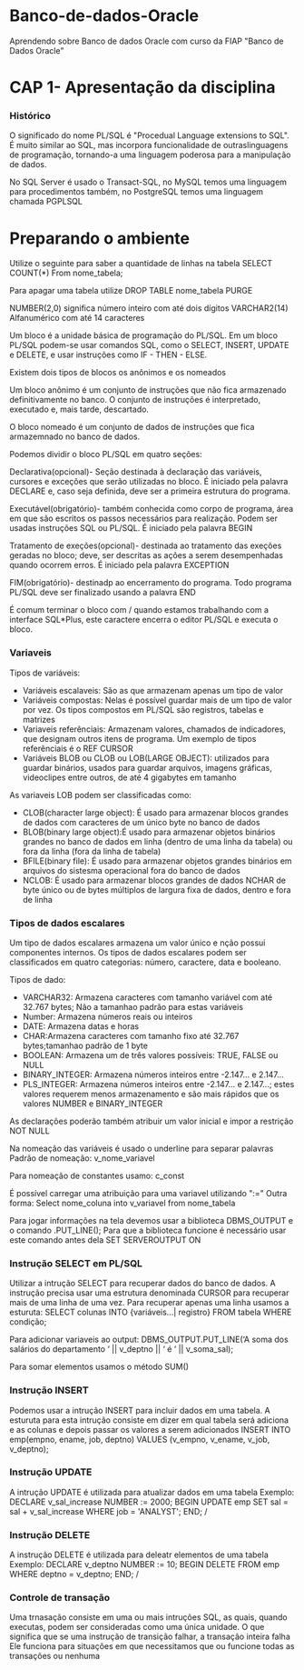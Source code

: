 # Banco-de-dados-Oracle
Aprendendo  sobre Banco de dados Oracle  com curso da FIAP "Banco de Dados Oracle"

<h1>CAP 1- Apresentação da disciplina</h1>

<h3>Histórico</h3>
O significado do nome PL/SQL é "Procedual Language extensions to SQL". É muito similar ao SQL, mas incorpora funcionalidade de outraslinguagens de programação, tornando-a uma linguagem poderosa para a manipulação de dados.

No SQL Server é usado o Transact-SQL, no MySQL temos uma linguagem para procedimentos também, no PostgreSQL temos uma linguagem chamada PGPLSQL

<h1>Preparando o ambiente</h1>
Utilize o seguinte para saber a quantidade de linhas na tabela  SELECT COUNT(*) From nome_tabela; 

Para apagar uma tabela utilize DROP TABLE nome_tabela PURGE

NUMBER(2,0) significa número inteiro com até dois dígitos 
VARCHAR2(14) Alfanumérico com até 14 caracteres

Um bloco é a unidade básica de programação do PL/SQL. Em um bloco PL/SQL podem-se usar comandos SQL, como o SELECT, INSERT, UPDATE e DELETE, e usar instruções como IF - THEN - ELSE.

Existem dois tipos de blocos os anônimos e os nomeados 

Um bloco anônimo é um conjunto de instruções que não fica armazenado definitivamente no banco. O conjunto de instruções é interpretado, executado e, mais tarde, descartado.

O bloco nomeado é um conjunto de dados de instruções que fica armazemnado no banco de dados.

Podemos dividir o bloco PL/SQL em quatro seções:

Declarativa(opcional)- Seção destinada à declaração das variáveis, cursores e exceções que serão utilizadas no bloco. É iniciado pela palavra DECLARE e, caso seja definida, deve ser a primeira estrutura do programa.

Executável(obrigatório)- também conhecida como corpo de programa, área em que são escritos os passos necessários para realização. Podem ser usadas instruções SQL ou PL/SQL. É iniciado pela palavra BEGIN

Tratamento de exeções(opcional)- destinada ao tratamento das exeções geradas no bloco; deve, ser descritas as ações a serem desempenhadas quando ocorrem erros. É iniciado pela palavra EXCEPTION

FIM(obrigatório)- destinadp ao encerramento do programa. Todo programa PL/SQL deve ser finalizado usando a palavra END

É comum terminar o bloco com / quando estamos trabalhando com a interface SQL*Plus, este caractere  encerra o editor PL/SQL e executa o bloco.

<h3>Variaveis</h3>

Tipos de variáveis:
<ul>
  <li>Variáveis escalaveis: São as que armazenam apenas um tipo de valor</li>
  <li>Variáveis compostas: Nelas é possível guardar mais de um tipo de valor por vez. Os tipos compostos em PL/SQL são registros, tabelas e matrizes</li>
  <li>Variaveis referênciais: Armazenam valores, chamados de indicadores, que designam outros itens de programa. Um exemplo de tipos referênciais é o REF CURSOR</li>
  <li>Variáveis BLOB ou CLOB  ou LOB(LARGE OBJECT): utilizados para guardar binários, usados para guardar arquivos, imagens gráficas, videoclipes entre outros, de até 4 gigabytes em tamanho</li>
</ul>

As variaveis LOB podem ser classificadas como: 
<ul>
  <li>CLOB(character large object): É usado para armazenar blocos grandes de dados com caracteres de um único byte no banco de dados</li>
  <li>BLOB(binary large object):É usado para armazenar objetos binários grandes no banco de dados em linha (dentro de uma linha da tabela) ou fora da linha (fora da linha de tabela)</li>
  <li>BFILE(binary file): É usado para armazenar objetos grandes binários em arquivos do sistesma operacional fora do banco de dados</li>
  <li>NCLOB: É usado para armazenar blocos grandes de dados NCHAR de byte único ou de bytes múltiplos de largura fixa de dados, dentro e fora de linha</li>
</ul>

<h3>Tipos de dados escalares</h3>
Um tipo de dados escalares armazena um valor único e nção possui componentes internos. Os tipos de dados escalares podem ser classificados em quatro categorias: número, caractere, data e booleano.

Tipos de dado:
<ul>
  <li>VARCHAR32: Armazena caracteres com tamanho variável com até 32.767 bytes; Não a tamanhao padrão para estas variáveis</li>
  <li>Number: Armazena números reais ou inteiros</li>
  <li>DATE: Armazena datas e horas</li>
  <li>CHAR:Armazena caracteres com tamanho fixo até 32.767 bytes;tamanhao padrão de 1 byte</li>
  <li>BOOLEAN: Armazena um de três valores possíveis: TRUE, FALSE ou NULL</li>
  <li>BINARY_INTEGER: Armazena números inteiros entre -2.147...  e 2.147...</li>
  <li>PLS_INTEGER: Armazena números inteiros entre -2.147...  e 2.147...; estes valores requerem menos armazenamento e são mais rápidos que os valores NUMBER e BINARY_INTEGER</li>
</ul>

As declarações poderão também atribuir um valor inicial e impor a restrição NOT NULL

Na nomeação das variáveis é usado o underline para separar palavras
Padrão de nomeação: v_nome_variavel

Para nomeação de constantes usamo: c_const

É possível carregar uma atribuição para uma variavel utilizando ":="
Outra forma:
Select nome_coluna
into v_variavel
from nome_tabela

Para jogar informações na tela devemos usar a biblioteca DBMS_OUTPUT e o comando .PUT_LINE();
Para que a biblioteca funcione é necessário usar este comando antes dela SET SERVEROUTPUT ON

<h3>Instrução SELECT em PL/SQL</h3>
Utilizar a intrução SELECT para recuperar dados do banco de dados. A instrução precisa usar uma estrutura denominada CURSOR para recuperar mais de uma linha de uma vez. Para recuperar apenas uma linha usamos a esturuta: 
SELECT  colunas
INTO	 {variáveis...| registro}  
FROM	 tabela
WHERE	 condição;

Para adicionar variaveis ao output:
DBMS_OUTPUT.PUT_LINE(‘A soma dos salários do departamento ‘ || v_deptno || ‘ é ‘ || v_soma_sal);

Para somar elementos usamos o método SUM()

<h3>Instrução INSERT</h3>
Podemos usar a intrução INSERT para incluir dados em uma tabela.
A esturuta para esta intrução consiste em dizer em qual tabela será adiciona e as colunas
e depois passar os valores a serem adicionados
   INSERT INTO emp(empno, ename, job, deptno)
          VALUES (v_empno, v_ename, v_job, v_deptno);

<h3>Instrução UPDATE</h3>
A intrução UPDATE é utilizada para atualizar dados em uma tabela 
Exemplo:
DECLARE
	v_sal_increase   NUMBER := 2000;
BEGIN
	UPDATE	emp
	SET		sal = sal + v_sal_increase
	WHERE	job = 'ANALYST';
END;
/

<h3>Instrução DELETE</h3>
A instrução DELETE é utilizada para deleatr elementos de uma tabela
Exemplo:
DECLARE
	v_deptno   NUMBER := 10;               
BEGIN							
	DELETE FROM   emp
	WHERE         deptno = v_deptno;
END;
/

<h3>Controle de transação</h3>
Uma trnasação consiste em uma ou mais intruções SQL, as quais, quando executas, podem ser consideradas como uma única  unidade. O que significa que se uma instrução de transição falhar, a transação inteira falha 
Ele funciona para situações em que necessitamos que ou funcione todas as transações ou nenhuma
